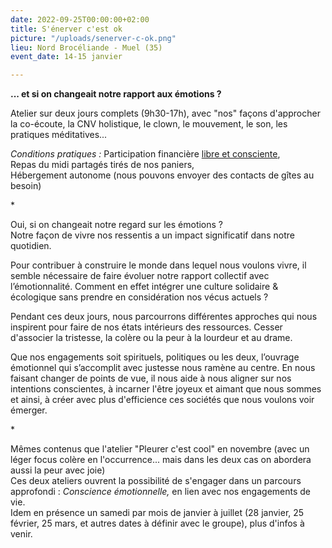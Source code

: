 ```yaml
---
date: 2022-09-25T00:00:00+02:00
title: S'énerver c'est ok
picture: "/uploads/senerver-c-ok.png"
lieu: Nord Brocéliande - Muel (35)
event_date: 14-15 janvier

---
```

**... et si on changeait notre rapport aux émotions ?**

Atelier sur deux jours complets (9h30-17h), avec "nos" façons d'approcher la co-écoute, la CNV holistique, le clown, le mouvement, le son, les pratiques méditatives...

_Conditions pratiques :_ Participation financière [libre et consciente](https://lesuperflux.fr/2017/09/01/participations-conscientes/),  
Repas du midi partagés tirés de nos paniers,  
Hébergement autonome (nous pouvons envoyer des contacts de gîtes au besoin)

\*

Oui, si on changeait notre regard sur les émotions ?  
Notre façon de vivre nos ressentis a un impact significatif dans notre quotidien.

Pour contribuer à construire le monde dans lequel nous voulons vivre, il semble nécessaire de faire évoluer notre rapport collectif avec l’émotionnalité. Comment en effet intégrer une culture solidaire & écologique sans prendre en considération nos vécus actuels ?

Pendant ces deux jours, nous parcourrons différentes approches qui nous inspirent pour faire de nos états intérieurs des ressources. Cesser d'associer la tristesse, la colère ou la peur à la lourdeur et au drame.

Que nos engagements soit spirituels, politiques ou les deux, l’ouvrage émotionnel qui s’accomplit avec justesse nous ramène au centre. En nous faisant changer de points de vue, il nous aide à nous aligner sur nos intentions conscientes, à incarner l'être joyeux et aimant que nous sommes et ainsi, à créer avec plus d'efficience ces sociétés que nous voulons voir émerger.

\*

Mêmes contenus que l'atelier "Pleurer c'est cool" en novembre (avec un léger focus colère en l'occurrence... mais dans les deux cas on abordera aussi la peur avec joie)  
Ces deux ateliers ouvrent la possibilité de s'engager dans un parcours approfondi : _Conscience émotionnelle,_ en lien avec nos engagements de vie.  
Idem en présence un samedi par mois de janvier à juillet (28 janvier, 25 février, 25 mars, et autres dates à définir avec le groupe), plus d'infos à venir.